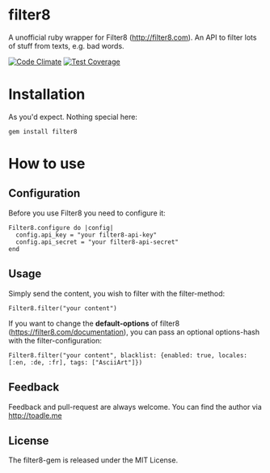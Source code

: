 # filter8
A unofficial ruby wrapper for Filter8 (http://filter8.com). An API to filter lots of stuff from texts, e.g. bad words. 

[![Code Climate](https://codeclimate.com/github/toadle/filter8/badges/gpa.svg)](https://codeclimate.com/github/toadle/filter8)
[![Test Coverage](https://codeclimate.com/github/toadle/filter8/badges/coverage.svg)](https://codeclimate.com/github/toadle/filter8)

# Installation


As you'd expect. Nothing special here: 

```
gem install filter8
```

# How to use

## Configuration

Before you use Filter8 you need to configure it:
```
Filter8.configure do |config|
  config.api_key = "your filter8-api-key"
  config.api_secret = "your filter8-api-secret"
end
```

## Usage

Simply send the content, you wish to filter with the filter-method: 
```
Filter8.filter("your content")
```

If you want to change the **default-options** of filter8 (https://filter8.com/documentation), you can pass an optional options-hash with the filter-configuration:
```
Filter8.filter("your content", blacklist: {enabled: true, locales: [:en, :de, :fr], tags: ["AsciiArt"]})
```

## Feedback
Feedback and pull-request are always welcome. 
You can find the author via http://toadle.me

## License
The filter8-gem is released under the MIT License.
